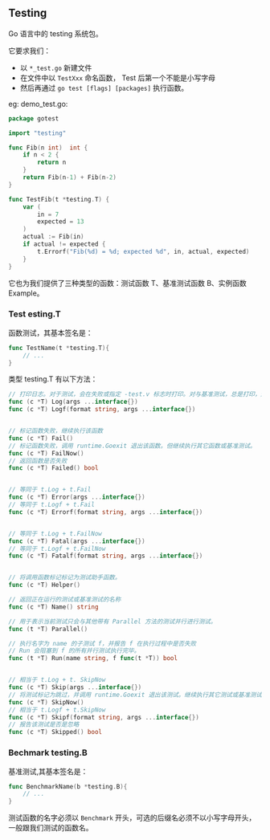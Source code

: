 ## Testing

Go 语言中的 testing 系统包。

它要求我们：

* 以 `*_test.go` 新建文件
* 在文件中以 `TestXxx` 命名函数， Test 后第一个不能是小写字母
* 然后再通过 `go test [flags] [packages]` 执行函数。

eg: demo_test.go:

``` go
package gotest

import "testing"

func Fib(n int)  int {
	if n < 2 {
		return n
	}
	return Fib(n-1) + Fib(n-2)
}

func TestFib(t *testing.T) {
	var (
		in = 7
		expected = 13
	)
	actual := Fib(in)
	if actual != expected {
		t.Errorf("Fib(%d) = %d; expected %d", in, actual, expected)
	}
}
```



它也为我们提供了三种类型的函数：测试函数 T、基准测试函数 B、实例函数 Example。



### Test esting.T 

函数测试，其基本签名是：

```go
func TestName(t *testing.T){
    // ...
}
```

类型 testing.T 有以下方法：

``` go
// 打印日志。对于测试，会在失败或指定 -test.v 标志时打印。对与基准测试，总是打印，避免因未指定 -test.v 带来的测试不准确
func (c *T) Log(args ...interface{})
func (c *T) Logf(format string, args ...interface{})


// 标记函数失败，继续执行该函数
func (c *T) Fail()
// 标记函数失败，调用 runtime.Goexit 退出该函数。但继续执行其它函数或基准测试。
func (c *T) FailNow()
// 返回函数是否失败
func (c *T) Failed() bool


// 等同于 t.Log + t.Fail
func (c *T) Error(args ...interface{})
// 等同于 t.Logf + t.Fail
func (c *T) Errorf(format string, args ...interface{})


// 等同于 t.Log + t.FailNow
func (c *T) Fatal(args ...interface{})
// 等同于 t.Logf + t.FailNow
func (c *T) Fatalf(format string, args ...interface{})


// 将调用函数标记标记为测试助手函数。
func (c *T) Helper()

// 返回正在运行的测试或基准测试的名称
func (c *T) Name() string

// 用于表示当前测试只会与其他带有 Parallel 方法的测试并行进行测试。
func (t *T) Parallel()

// 执行名字为 name 的子测试 f，并报告 f 在执行过程中是否失败
// Run 会阻塞到 f 的所有并行测试执行完毕。
func (t *T) Run(name string, f func(t *T)) bool


// 相当于 t.Log + t. SkipNow
func (c *T) Skip(args ...interface{})
// 将测试标记为跳过，并调用 runtime.Goexit 退出该测试。继续执行其它测试或基准测试
func (c *T) SkipNow()
// 相当于 t.Logf + t.SkipNow
func (c *T) Skipf(format string, args ...interface{})
// 报告该测试是否是忽略
func (c *T) Skipped() bool
```



### Bechmark testing.B

基准测试,其基本签名是：

```go
func BenchmarkName(b *testing.B){
    // ...
}
```

测试函数的名字必须以 `Benchmark` 开头，可选的后缀名必须不以小写字母开头，一般跟我们测试的函数名。
